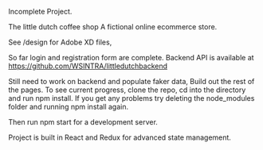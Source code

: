 Incomplete Project.

The little dutch coffee shop
A fictional online ecommerce store.

See /design for Adobe XD files,

So far login and registration form are complete.
Backend API is available at 
https://github.com/WSINTRA/littledutchbackend


Still need to work on backend and populate faker data,
Build out the rest of the pages.
To see current progress, clone the repo,
cd into the directory and run npm install.
If you get any problems try deleting the node_modules folder and running npm install again.

Then run npm start for a development server.

Project is built in React and Redux for advanced state management.
